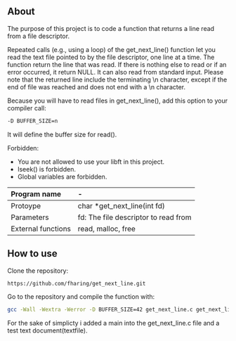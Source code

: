 ## About

The purpose of this project is to code a function that returns a line read from a file descriptor.

Repeated calls (e.g., using a loop) of the get_next_line() function let
you read the text file pointed to by the file descriptor, one line at a time.
The function return the line that was read.
If there is nothing else to read or if an error occurred, it return NULL.
It can also read from standard input.
Please note that the returned line include the terminating \n character,
except if the end of file was reached and does not end with a \n character.

Because you will have to read files in get_next_line(), add this option to your compiler call:
```bash
-D BUFFER_SIZE=n
```
It will define the buffer size for read().

Forbidden:
- You are not allowed to use your libft in this project.
- lseek() is forbidden.
- Global variables are forbidden.

| Program name | - |
| :--- | :--- |
| Protoype| char *get_next_line(int fd) |
| Parameters| fd: The file descriptor to read from |
| External functions | read, malloc, free |

## How to use

Clone the repository:
```bash
https://github.com/fharing/get_next_line.git
```
Go to the repository and compile the function with:
```bash
gcc -Wall -Wextra -Werror -D BUFFER_SIZE=42 get_next_line.c get_next_line_utils.c
```
For the sake of simplicty i added a main into the get_next_line.c file and a test text document(textfile).
